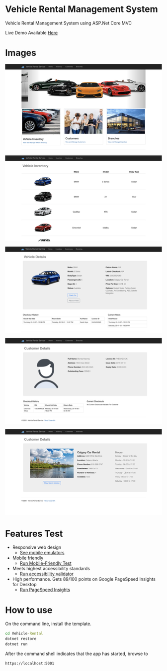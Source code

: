 # Vehicle Rental Management System

Vehicle Rental Management System using ASP.Net Core MVC

Live Demo Available [Here](http://vehiclerental.azurewebsites.net/)

# Images
![Homepage](Screenshots/1.png "Homepage")


![Vehicle Inventory](Screenshots/2.png "Vehicle Rental")


![Vehicle Details](Screenshots/3.png "Vehicle Rental")


![Patron Details](Screenshots/4.png "Patron Details")


![Branch Details](Screenshots/5.png "Branch Details")

# Features Test
- Responsive web design
  - [See mobile emulators](https://www.responsinator.com/?url=https%3A%2F%2Fvehiclerental.azurewebsites.net%2F)
- Mobile friendly
  - [Run Mobile-Friendly Test](https://search.google.com/test/mobile-friendly?id=gvrwsdcX6Ux-Vr0vbr-hmg)
- Meets highest accessibility standards 
  - [Run accessibility validator](https://wave.webaim.org/report#/http://vehiclerental.azurewebsites.net/)
- High performance. Gets 89/100 points on Google PageSpeed Insights for Desktop
  - [Run PageSpeed Insights](https://developers.google.com/speed/pagespeed/insights/?url=http%3A%2F%2Fvehiclerental.azurewebsites.net%2F)


# How to use

On the command line, install the template.

```cmd
cd Vehicle-Rental
dotnet restore
dotnet run
```

After the command shell indicates that the app has started, browse to 

```cmd
https://localhost:5001
```